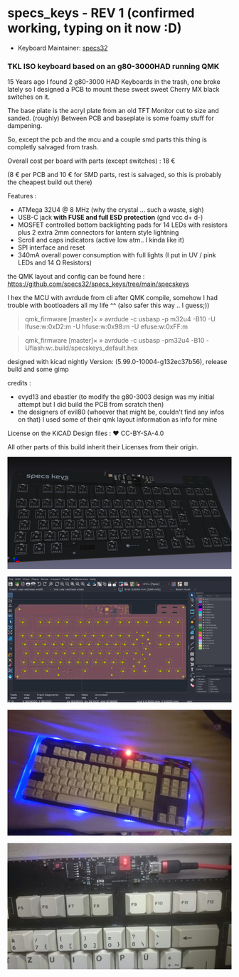 # specs_keys - REV 1 (confirmed working, typing on it now :D)
* Keyboard Maintainer: [specs32](https://github.com/yourusername)

### TKL ISO keyboard based on an g80-3000HAD running QMK

15 Years ago I found 2 g80-3000 HAD Keyboards in the trash, one broke lately so I designed a PCB to mount these sweet sweet Cherry MX black switches on it.

The base plate is the acryl plate from an old TFT Monitor cut to size and sanded. (roughly)
Between PCB and baseplate is some foamy stuff for dampening.


So, except the pcb and the mcu and a couple smd parts this thing is completly salvaged from trash.

Overall cost per board with parts (except switches) : 18 €

(8 € per PCB and 10 € for SMD parts, rest is salvaged, so this is probably the cheapest build out there)


Features  :
  - ATMega 32U4 @ 8 MHz (why the crystal ... such a waste, sigh)
  - USB-C jack **with FUSE and full ESD protection** (gnd vcc d+ d-)
  - MOSFET controlled bottom backlighting pads for 14 LEDs with resistors plus 2 extra 2mm connectors for lantern style lightning
  - Scroll and caps indicators (active low atm.. I kinda like it)
  - SPI interface and reset
  - 340mA overall power consumption with full lights (I put in UV / pink LEDs and 14 Ω Resistors)


the QMK layout and config can be found here :  https://github.com/specs32/specs_keys/tree/main/specskeys

I hex the MCU with avrdude from cli after QMK compile, somehow I had trouble with bootloaders all my life ^^ (also safer this way .. I guess;))

> qmk_firmware [master]× » avrdude -c usbasp -p m32u4 -B10 -U lfuse:w:0xD2:m -U hfuse:w:0x98:m -U efuse:w:0xFF:m

> qmk_firmware [master]× » avrdude -c usbasp -pm32u4 -B10 -Uflash:w:.build/specskeys_default.hex                

designed with kicad nightly Version: (5.99.0-10004-g132ec37b56), release build
and some gimp

credits :

- evyd13 and ebastler (to modify the g80-3003 design was my initial attempt but I did build the PCB from scratch then)
- the designers of evil80 (whoever that might be, couldn't find any infos on that) I used some of their qmk layout information as info for mine

License on the KiCAD Design files : ♥ CC-BY-SA-4.0

All other parts of this build inherit their Licenses from their origin.

![3d-VIEW](https://github.com/specs32/specs_keys/blob/main/gh80-3003-nicosmod/gh80-3003-nicosmod.png)

![PCB](https://github.com/specs32/specs_keys/blob/main/gh80-3003-nicosmod/pcb.png) 

![FOTO1](https://github.com/specs32/specs_keys/blob/main/photo_2021-05-04_18-33-33.jpg)

![FOTO2](https://github.com/specs32/specs_keys/blob/main/photo_2021-05-04_18-33-43.jpg)

